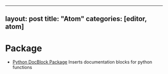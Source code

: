 ---
layout: post
title: "Atom"
categories: [editor, atom]
----
# Package
* [Python DocBlock Package][1] Inserts documentation blocks for python functions

[1]: https://atom.io/packages/docblock-python "Python DocBlock Package"
